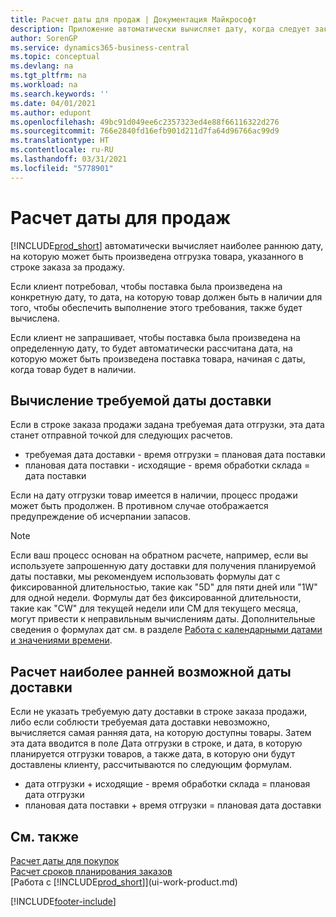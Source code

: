 ```yaml
---
title: Расчет даты для продаж | Документация Майкрософт
description: Приложение автоматически вычисляет дату, когда следует заказать товар, чтобы иметь его на складе на определенную дату. Это дата, когда можно ожидать, что товары, заказанные на конкретную дату, будут доступны для подбора.
author: SorenGP
ms.service: dynamics365-business-central
ms.topic: conceptual
ms.devlang: na
ms.tgt_pltfrm: na
ms.workload: na
ms.search.keywords: ''
ms.date: 04/01/2021
ms.author: edupont
ms.openlocfilehash: 49bc91d049ee6c2357323ed4e88f66116322d276
ms.sourcegitcommit: 766e2840fd16efb901d211d7fa64d96766ac99d9
ms.translationtype: HT
ms.contentlocale: ru-RU
ms.lasthandoff: 03/31/2021
ms.locfileid: "5778901"
---
```

# <a name="date-calculation-for-sales"></a>Расчет даты для продаж
[!INCLUDE[prod_short](includes/prod_short.md)] автоматически вычисляет наиболее раннюю дату, на которую может быть произведена отгрузка товара, указанного в строке заказа за продажу.

Если клиент потребовал, чтобы поставка была произведена на конкретную дату, то дата, на которую товар должен быть в наличии для того, чтобы обеспечить выполнение этого требования, также будет вычислена.

Если клиент не запрашивает, чтобы поставка была произведена на определенную дату, то будет автоматически рассчитана дата, на которую может быть произведена поставка товара, начиная с даты, когда товар будет в наличии.

## <a name="calculating-a-requested-delivery-date"></a>Вычисление требуемой даты доставки
Если в строке заказа продажи задана требуемая дата отгрузки, эта дата станет отправной точкой для следующих расчетов.

- требуемая дата доставки - время отгрузки = плановая дата поставки
- плановая дата поставки - исходящие - время обработки склада = дата поставки

Если на дату отгрузки товар имеется в наличии, процесс продажи может быть продолжен. В противном случае отображается предупреждение об исчерпании запасов.

> [!Note]
> Если ваш процесс основан на обратном расчете, например, если вы используете запрошенную дату доставки для получения планируемой даты поставки, мы рекомендуем использовать формулы дат с фиксированной длительностью, такие как "5D" для пяти дней или "1W" для одной недели. Формулы дат без фиксированной длительности, такие как "CW" для текущей недели или CM для текущего месяца, могут привести к неправильным вычислениям даты. Дополнительные сведения о формулах дат см. в разделе [Работа с календарными датами и значениями времени](ui-enter-date-ranges.md).

## <a name="calculating-the-earliest-possible-delivery-date"></a>Расчет наиболее ранней возможной даты доставки
Если не указать требуемую дату доставки в строке заказа продажи, либо если соблюсти требуемая дата доставки невозможно, вычисляется самая ранняя дата, на которую доступны товары. Затем эта дата вводится в поле Дата отгрузки в строке, и дата, в которую планируется отгрузки товаров, а также дата, в которую они будут доставлены клиенту, рассчитываются по следующим формулам.

- дата отгрузки + исходящие - время обработки склада = плановая дата отгрузки
- плановая дата поставки + время отгрузки = плановая дата доставки


## <a name="see-also"></a>См. также  
 [Расчет даты для покупок](purchasing-date-calculation-for-purchases.md)   
 [Расчет сроков планирования заказов](sales-how-to-calculate-order-promising-dates.md)  
 [Работа с [!INCLUDE[prod_short](includes/prod_short.md)]](ui-work-product.md)


[!INCLUDE[footer-include](includes/footer-banner.md)]